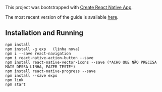 This project was bootstrapped with [Create React Native App](https://github.com/react-community/create-react-native-app).

The most recent version of the guide is available [here](https://github.com/react-community/create-react-native-app/blob/master/react-native-scripts/template/README.md).

## Installation and Running
```
npm install
npm install -g exp   (linha nova)
npm i --save react-navigation
npm i react-native-action-button --save
npm install react-native-vector-icons --save (*ACHO QUE NÃO PRECISA MAIS DESSA LINHA, FAZER TESTE*)
npm install react-native-progress --save
npm install --save expo
npm link
npm start
```

